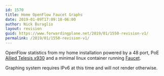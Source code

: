 ```yaml
---
id: 1570
title: Home OpenFlow Faucet Graphs
date: 2019-01-09T17:09:18-06:00
author: Nick Buraglio
layout: revision
guid: https://www.forwardingplane.net/2019/01/1550-revision-v1/
permalink: /2019/01/1550-revision-v1/
---
```

 

OpenFlow statistics from my home installation powered by a 48 port, PoE [Allied Telesis x930](https://www.alliedtelesis.com/products/switches/x930-series) and a minimal linux container running [Faucet](https://www.faucet.nz/). 

Graphing system requires IPv6 at this time and will not render otherwise.<figure></figure> <figure></figure> <figure></figure> <figure></figure>